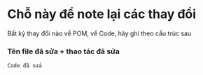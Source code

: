 # Chỗ này để note lại các thay đổi

Bất kỳ thay đổi nào về POM, về Code, hãy ghi theo cấu trúc sau

### Tên file đã sửa + thao tác đã sửa
```
Code đã sửa
```
